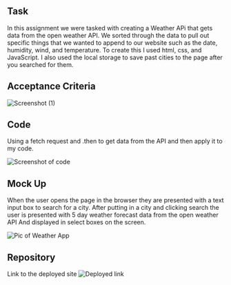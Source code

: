 ## Task
In this assignment we were tasked with creating a Weather APi that gets data from the open weather API. 
We sorted through the data to pull out specific things that we wanted to append to our website such as
the date, humidity, wind, and temperature.
To create this I used html, css, and JavaScript.
I also used the local storage to save past cities to the page after you searched for them.

## Acceptance Criteria
![Screenshot (1)](https://user-images.githubusercontent.com/111618393/206338800-b51277c4-de1b-4861-bb68-3224e69212cf.png)

## Code
Using a fetch request and .then to get data from the API and then apply it to my code.

![Screenshot of code](https://user-images.githubusercontent.com/111618393/206339241-57a468ff-c16c-4373-95bd-a0dfef736c99.png)


## Mock Up
When the user opens the page in the browser they are presented with a text input box to search for a city.
After putting in a city and clicking search the user is presented with 5 day weather forecast data from the open weather API
And displayed in select boxes on the screen.

![Pic of Weather App](https://user-images.githubusercontent.com/111618393/206340475-8feba1f8-54b7-4526-9c57-ff1e8f158344.png)


## Repository
Link to the deployed site
![Deployed link](https://user-images.githubusercontent.com/111618393/206341432-597ab31d-4e93-4a90-a6aa-765a94a232a0.png)
